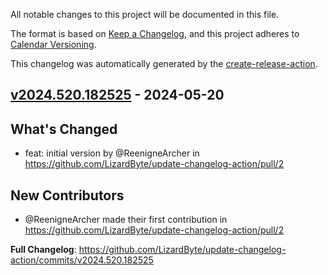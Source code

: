 <!-- # Changelog -->

All notable changes to this project will be documented in this file.

The format is based on [Keep a Changelog](https://keepachangelog.com/en/1.0.0/),
and this project adheres to [Calendar Versioning](https://calver.org/).

This changelog was automatically generated by the
[create-release-action](https://github.com/LizardByte/create-release-action).

## [v2024.520.182525] - 2024-05-20

## What's Changed
* feat: initial version by @ReenigneArcher in https://github.com/LizardByte/update-changelog-action/pull/2

## New Contributors
* @ReenigneArcher made their first contribution in https://github.com/LizardByte/update-changelog-action/pull/2

**Full Changelog**: https://github.com/LizardByte/update-changelog-action/commits/v2024.520.182525

[v2024.520.182525]: https://github.com/LizardByte/update-changelog-action/releases/tag/v2024.520.182525
